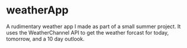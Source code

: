 # weatherApp

A rudimentary weather app I made as part of a small summer project. It uses the WeatherChannel API to get the weather forcast
for today, tomorrow, and a 10 day outlook.

